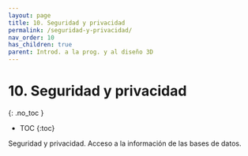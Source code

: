 ```yaml
---
layout: page
title: 10. Seguridad y privacidad
permalink: /seguridad-y-privacidad/
nav_order: 10
has_children: true
parent: Introd. a la prog. y al diseño 3D
---
```


# 10. Seguridad y privacidad
{: .no_toc }

- TOC
{:toc}


Seguridad y privacidad. Acceso a la información de las bases de datos.